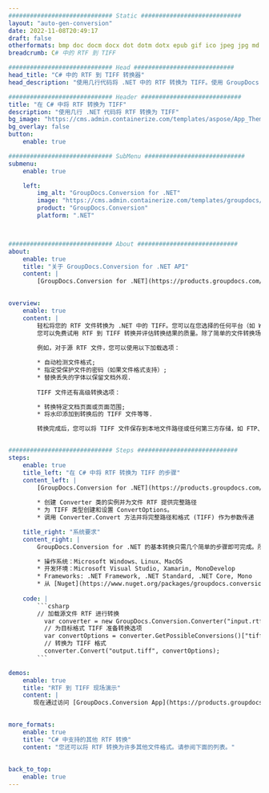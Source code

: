```yaml
---
############################# Static ############################
layout: "auto-gen-conversion"
date: 2022-11-08T20:49:17
draft: false
otherformats: bmp doc docm docx dot dotm dotx epub gif ico jpeg jpg md odt ott pdf png psd rtf tex tif tiff txt xps
breadcrumb: C# 中的 RTF 到 TIFF

############################# Head ############################
head_title: "C# 中的 RTF 到 TIFF 转换器"
head_description: "使用几行代码将 .NET 中的 RTF 转换为 TIFF。使用 GroupDocs 文档转换 API 转换 160 多种文件格式。"

############################# Header ############################
title: "在 C# 中将 RTF 转换为 TIFF"
description: "使用几行 .NET 代码将 RTF 转换为 TIFF"
bg_image: "https://cms.admin.containerize.com/templates/aspose/App_Themes/V3/images/bg/header1.png"
bg_overlay: false
button:
    enable: true

############################# SubMenu ############################
submenu:
    enable: true

    left:
        img_alt: "GroupDocs.Conversion for .NET"
        image: "https://cms.admin.containerize.com/templates/groupdocs/images/product-logos/90x90-noborder/groupdocs-conversion-net.png"
        product: "GroupDocs.Conversion"
        platform: ".NET"



############################# About ############################
about:
    enable: true
    title: "关于 GroupDocs.Conversion for .NET API"
    content: |
        [GroupDocs.Conversion for .NET](https://products.groupdocs.com/conversion/net/)可用于转换Microsoft Word、Excel、PowerPoint、PDF、Visio等格式。 GroupDocs.Conversion 是一个独立的 API，适用于需要高性能的后端和内部系统。它不依赖于任何软件，例如 Microsoft 或 Open Office。
    

overview:
    enable: true
    content: |
        轻松将您的 RTF 文件转换为 .NET 中的 TIFF。您可以在您选择的任何平台（如 Windows、Linux、macOS）中仅使用几行 C# 代码行。
        您可以免费试用 RTF 到 TIFF 转换并评估转换结果的质量。除了简单的文件转换场景，您还可以尝试更高级的选项来加载源 RTF 文件和保存输出 TIFF 结果。 
        
        例如，对于源 RTF 文件，您可以使用以下加载选项：

        * 自动检测文件格式;
        * 指定受保护文件的密码（如果文件格式支持）;
        * 替换丢失的字体以保留文档外观.
        
        TIFF 文件还有高级转换选项：

        * 转换特定文档页面或页面范围;
        * 将水印添加到转换后的 TIFF 文件等等.

        转换完成后，您可以将 TIFF 文件保存到本地文件路径或任何第三方存储，如 FTP、Amazon S3、Google Drive、Dropbox 等。请注意 - 将 RTF 转换为 TIFF 无需安装任何额外的软件 - 如 MS Office、Open Office、Adobe Acrobat Reader 等。


############################# Steps ############################
steps:
    enable: true
    title_left: "在 C# 中将 RTF 转换为 TIFF 的步骤"
    content_left: |
        [GroupDocs.Conversion for .NET](https://products.groupdocs.com/conversion/net/) 使开发人员只需几行代码即可轻松地将 RTF 文件转换为 TIFF。
        
        * 创建 Converter 类的实例并为文件 RTF 提供完整路径
        * 为 TIFF 类型创建和设置 ConvertOptions。
        * 调用 Converter.Convert 方法并将完整路径和格式 (TIFF) 作为参数传递

    title_right: "系统要求"
    content_right: |
        GroupDocs.Conversion for .NET 的基本转换只需几个简单的步骤即可完成。所有主要平台和操作系统都支持我们的 API。在执行以下代码之前，请确保您的系统上安装了以下先决条件。

        * 操作系统：Microsoft Windows、Linux、MacOS
        * 开发环境：Microsoft Visual Studio, Xamarin, MonoDevelop
        * Frameworks: .NET Framework, .NET Standard, .NET Core, Mono
        * 从 [Nuget](https://www.nuget.org/packages/groupdocs.conversion) 获取最新的 GroupDocs.Conversion for .NET
         
    code: |
        ```csharp    
        // 加载源文件 RTF 进行转换
          var converter = new GroupDocs.Conversion.Converter("input.rtf");
          // 为目标格式 TIFF 准备转换选项
          var convertOptions = converter.GetPossibleConversions()["tiff"].ConvertOptions;
          // 转换为 TIFF 格式
          converter.Convert("output.tiff", convertOptions);
        ```

demos:
    enable: true
    title: "RTF 到 TIFF 现场演示"
    content: |
       现在通过访问 [GroupDocs.Conversion App](https://products.groupdocs.app/conversion/family) 网站将 RTF 转换为 TIFF。在线演示具有以下优点
          

more_formats:
    enable: true
    title: "C# 中支持的其他 RTF 转换"
    content: "您还可以将 RTF 转换为许多其他文件格式。请参阅下面的列表。"
       
       
back_to_top:
    enable: true
---
```

